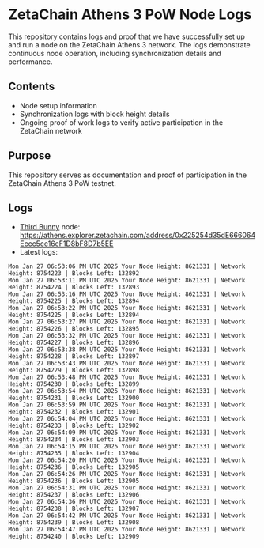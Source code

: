 # ZetaChain Athens 3 PoW Node Logs
This repository contains logs and proof that we have successfully set up and run a node on the ZetaChain Athens 3 network. The logs demonstrate continuous node operation, including synchronization details and performance.

## Contents
- Node setup information
- Synchronization logs with block height details
- Ongoing proof of work logs to verify active participation in the ZetaChain network

## Purpose
This repository serves as documentation and proof of participation in the ZetaChain Athens 3 PoW testnet.

## Logs

- [Third Bunny](https://thirdbunny.xyz/) node: https://athens.explorer.zetachain.com/address/0x225254d35dE666064Eccc5ce16eF1D8bF8D7b5EE
- Latest logs:
```
Mon Jan 27 06:53:06 PM UTC 2025 Your Node Height: 8621331 | Network Height: 8754223 | Blocks Left: 132892
Mon Jan 27 06:53:11 PM UTC 2025 Your Node Height: 8621331 | Network Height: 8754224 | Blocks Left: 132893
Mon Jan 27 06:53:16 PM UTC 2025 Your Node Height: 8621331 | Network Height: 8754225 | Blocks Left: 132894
Mon Jan 27 06:53:22 PM UTC 2025 Your Node Height: 8621331 | Network Height: 8754225 | Blocks Left: 132894
Mon Jan 27 06:53:27 PM UTC 2025 Your Node Height: 8621331 | Network Height: 8754226 | Blocks Left: 132895
Mon Jan 27 06:53:32 PM UTC 2025 Your Node Height: 8621331 | Network Height: 8754227 | Blocks Left: 132896
Mon Jan 27 06:53:38 PM UTC 2025 Your Node Height: 8621331 | Network Height: 8754228 | Blocks Left: 132897
Mon Jan 27 06:53:43 PM UTC 2025 Your Node Height: 8621331 | Network Height: 8754229 | Blocks Left: 132898
Mon Jan 27 06:53:48 PM UTC 2025 Your Node Height: 8621331 | Network Height: 8754230 | Blocks Left: 132899
Mon Jan 27 06:53:54 PM UTC 2025 Your Node Height: 8621331 | Network Height: 8754231 | Blocks Left: 132900
Mon Jan 27 06:53:59 PM UTC 2025 Your Node Height: 8621331 | Network Height: 8754232 | Blocks Left: 132901
Mon Jan 27 06:54:04 PM UTC 2025 Your Node Height: 8621331 | Network Height: 8754233 | Blocks Left: 132902
Mon Jan 27 06:54:09 PM UTC 2025 Your Node Height: 8621331 | Network Height: 8754234 | Blocks Left: 132903
Mon Jan 27 06:54:15 PM UTC 2025 Your Node Height: 8621331 | Network Height: 8754235 | Blocks Left: 132904
Mon Jan 27 06:54:20 PM UTC 2025 Your Node Height: 8621331 | Network Height: 8754236 | Blocks Left: 132905
Mon Jan 27 06:54:26 PM UTC 2025 Your Node Height: 8621331 | Network Height: 8754236 | Blocks Left: 132905
Mon Jan 27 06:54:31 PM UTC 2025 Your Node Height: 8621331 | Network Height: 8754237 | Blocks Left: 132906
Mon Jan 27 06:54:36 PM UTC 2025 Your Node Height: 8621331 | Network Height: 8754238 | Blocks Left: 132907
Mon Jan 27 06:54:42 PM UTC 2025 Your Node Height: 8621331 | Network Height: 8754239 | Blocks Left: 132908
Mon Jan 27 06:54:47 PM UTC 2025 Your Node Height: 8621331 | Network Height: 8754240 | Blocks Left: 132909
```
